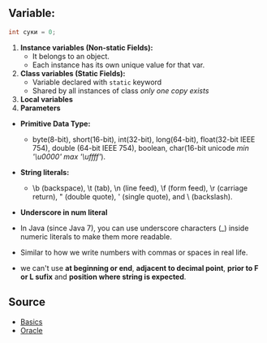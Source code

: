 ## Variable:
```java
int суки = 0;
```
1. **Instance variables (Non-static Fields):**
   - It belongs to an object.
   - Each instance has its own unique value for that var.
2. **Class variables (Static Fields):**
   - Variable declared with `static` keyword
   - Shared by all instances of class *only one copy exists*
3. **Local variables**
4. **Parameters**

- **Primitive Data Type:**
  - byte(8-bit), short(16-bit), int(32-bit), long(64-bit), float(32-bit IEEE 754), double (64-bit IEEE 754), boolean, char(16-bit unicode *min '\u0000' max '\uffff'*).

- **String literals:** 
  - \b (backspace), \t (tab), \n (line feed), \f (form feed), \r (carriage return), \" (double quote), \' (single quote), and \\ (backslash).

- **Underscore in num literal**
- In Java (since Java 7), you can use underscore characters (_) inside numeric literals to make them more readable.
- Similar to how we write numbers with commas or spaces in real life.
- we can't use **at beginning or end**, **adjacent to decimal point**, **prior to F or L sufix** and **position where string is expected**.

## Source
- [Basics](https://dev.java/learn/language-basics/)
- [Oracle](https://docs.oracle.com/javase/tutorial/java/nutsandbolts/index.html)
